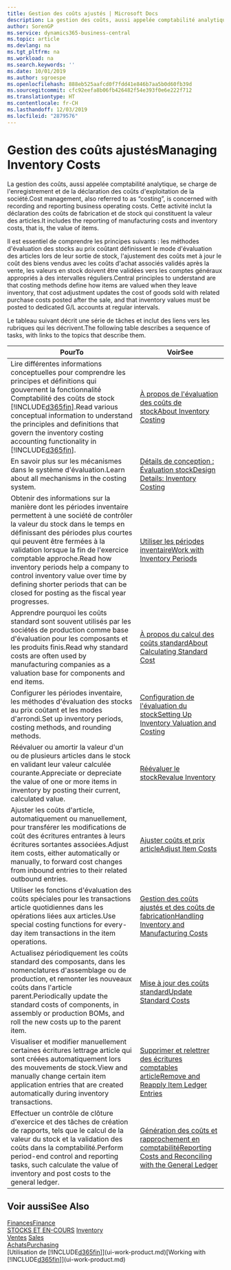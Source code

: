 ```yaml
---
title: Gestion des coûts ajustés | Microsoft Docs
description: La gestion des coûts, aussi appelée comptabilité analytique, se charge de l'enregistrement et de la déclaration des coûts d'exploitation de la société. Cette activité inclut la déclaration des coûts de fabrication et de stock qui constituent la valeur des articles.
author: SorenGP
ms.service: dynamics365-business-central
ms.topic: article
ms.devlang: na
ms.tgt_pltfrm: na
ms.workload: na
ms.search.keywords: ''
ms.date: 10/01/2019
ms.author: sgroespe
ms.openlocfilehash: 888eb525aafcd0f7fdd41e846b7aa5b0d60fb39d
ms.sourcegitcommit: cfc92eefa8b06fb426482f54e393f0e6e222f712
ms.translationtype: HT
ms.contentlocale: fr-CH
ms.lasthandoff: 12/03/2019
ms.locfileid: "2879576"
---
```

# <a name="managing-inventory-costs"></a><span data-ttu-id="8030c-104">Gestion des coûts ajustés</span><span class="sxs-lookup"><span data-stu-id="8030c-104">Managing Inventory Costs</span></span>
<span data-ttu-id="8030c-105">La gestion des coûts, aussi appelée comptabilité analytique, se charge de l'enregistrement et de la déclaration des coûts d'exploitation de la société.</span><span class="sxs-lookup"><span data-stu-id="8030c-105">Cost management, also referred to as “costing”, is concerned with recording and reporting business operating costs.</span></span> <span data-ttu-id="8030c-106">Cette activité inclut la déclaration des coûts de fabrication et de stock qui constituent la valeur des articles.</span><span class="sxs-lookup"><span data-stu-id="8030c-106">It includes the reporting of manufacturing costs and inventory costs, that is, the value of items.</span></span>   

<span data-ttu-id="8030c-107">Il est essentiel de comprendre les principes suivants : les méthodes d'évaluation des stocks au prix coûtant définissent le mode d'évaluation des articles lors de leur sortie de stock, l'ajustement des coûts met à jour le coût des biens vendus avec les coûts d'achat associés validés après la vente, les valeurs en stock doivent être validées vers les comptes généraux appropriés à des intervalles réguliers.</span><span class="sxs-lookup"><span data-stu-id="8030c-107">Central principles to understand are that costing methods define how items are valued when they leave inventory, that cost adjustment updates the cost of goods sold with related purchase costs posted after the sale, and that inventory values must be posted to dedicated G/L accounts at regular intervals.</span></span>

<span data-ttu-id="8030c-108">Le tableau suivant décrit une série de tâches et inclut des liens vers les rubriques qui les décrivent.</span><span class="sxs-lookup"><span data-stu-id="8030c-108">The following table describes a sequence of tasks, with links to the topics that describe them.</span></span>

|<span data-ttu-id="8030c-109">**Pour**</span><span class="sxs-lookup"><span data-stu-id="8030c-109">**To**</span></span>|<span data-ttu-id="8030c-110">**Voir**</span><span class="sxs-lookup"><span data-stu-id="8030c-110">**See**</span></span>|  
|------------|-------------|  
|<span data-ttu-id="8030c-111">Lire différentes informations conceptuelles pour comprendre les principes et définitions qui gouvernent la fonctionnalité Comptabilité des coûts de stock [!INCLUDE[d365fin](includes/d365fin_md.md)].</span><span class="sxs-lookup"><span data-stu-id="8030c-111">Read various conceptual information to understand the principles and definitions that govern the inventory costing accounting functionality in [!INCLUDE[d365fin](includes/d365fin_md.md)].</span></span>|[<span data-ttu-id="8030c-112">À propos de l'évaluation des coûts de stock</span><span class="sxs-lookup"><span data-stu-id="8030c-112">About Inventory Costing</span></span>](finance-learn-about-costing.md)|  
|<span data-ttu-id="8030c-113">En savoir plus sur les mécanismes dans le système d'évaluation.</span><span class="sxs-lookup"><span data-stu-id="8030c-113">Learn about all mechanisms in the costing system.</span></span>|[<span data-ttu-id="8030c-114">Détails de conception : Évaluation stock</span><span class="sxs-lookup"><span data-stu-id="8030c-114">Design Details: Inventory Costing</span></span>](design-details-inventory-costing.md)|
|<span data-ttu-id="8030c-115">Obtenir des informations sur la manière dont les périodes inventaire permettent à une société de contrôler la valeur du stock dans le temps en définissant des périodes plus courtes qui peuvent être fermées à la validation lorsque la fin de l'exercice comptable approche.</span><span class="sxs-lookup"><span data-stu-id="8030c-115">Read how inventory periods help a company to control inventory value over time by defining shorter periods that can be closed for posting as the fiscal year progresses.</span></span>|[<span data-ttu-id="8030c-116">Utiliser les périodes inventaire</span><span class="sxs-lookup"><span data-stu-id="8030c-116">Work with Inventory Periods</span></span>](finance-how-to-work-with-inventory-periods.md)|
|<span data-ttu-id="8030c-117">Apprendre pourquoi les coûts standard sont souvent utilisés par les sociétés de production comme base d'évaluation pour les composants et les produits finis.</span><span class="sxs-lookup"><span data-stu-id="8030c-117">Read why standard costs are often used by manufacturing companies as a valuation base for components and end items.</span></span>|[<span data-ttu-id="8030c-118">À propos du calcul des coûts standard</span><span class="sxs-lookup"><span data-stu-id="8030c-118">About Calculating Standard Cost</span></span>](finance-about-calculating-standard-cost.md)|
|<span data-ttu-id="8030c-119">Configurer les périodes inventaire, les méthodes d'évaluation des stocks au prix coûtant et les modes d'arrondi.</span><span class="sxs-lookup"><span data-stu-id="8030c-119">Set up inventory periods, costing methods, and rounding methods.</span></span>|[<span data-ttu-id="8030c-120">Configuration de l'évaluation du stock</span><span class="sxs-lookup"><span data-stu-id="8030c-120">Setting Up Inventory Valuation and Costing</span></span>](finance-set-up-inventory-valuation-and-costing.md)|
|<span data-ttu-id="8030c-121">Réévaluer ou amortir la valeur d'un ou de plusieurs articles dans le stock en validant leur valeur calculée courante.</span><span class="sxs-lookup"><span data-stu-id="8030c-121">Appreciate or depreciate the value of one or more items in inventory by posting their current, calculated value.</span></span>|[<span data-ttu-id="8030c-122">Réévaluer le stock</span><span class="sxs-lookup"><span data-stu-id="8030c-122">Revalue Inventory</span></span>](inventory-how-revalue-inventory.md)|
|<span data-ttu-id="8030c-123">Ajuster les coûts d'article, automatiquement ou manuellement, pour transférer les modifications de coût des écritures entrantes à leurs écritures sortantes associées.</span><span class="sxs-lookup"><span data-stu-id="8030c-123">Adjust item costs, either automatically or manually, to forward cost changes from inbound entries to their related outbound entries.</span></span>|[<span data-ttu-id="8030c-124">Ajuster coûts et prix article</span><span class="sxs-lookup"><span data-stu-id="8030c-124">Adjust Item Costs</span></span>](inventory-how-adjust-item-costs.md)|
|<span data-ttu-id="8030c-125">Utiliser les fonctions d'évaluation des coûts spéciales pour les transactions article quotidiennes dans les opérations liées aux articles.</span><span class="sxs-lookup"><span data-stu-id="8030c-125">Use special costing functions for every-day item transactions in the item operations.</span></span>|[<span data-ttu-id="8030c-126">Gestion des coûts ajustés et des coûts de fabrication</span><span class="sxs-lookup"><span data-stu-id="8030c-126">Handling Inventory and Manufacturing Costs</span></span>](finance-handle-inventory-and-manufacturing-costs.md)|  
|<span data-ttu-id="8030c-127">Actualisez périodiquement les coûts standard des composants, dans les nomenclatures d'assemblage ou de production, et remonter les nouveaux coûts dans l'article parent.</span><span class="sxs-lookup"><span data-stu-id="8030c-127">Periodically update the standard costs of components, in assembly or production BOMs, and roll the new costs up to the parent item.</span></span>|[<span data-ttu-id="8030c-128">Mise à jour des coûts standard</span><span class="sxs-lookup"><span data-stu-id="8030c-128">Update Standard Costs</span></span>](finance-how-to-update-standard-costs.md)|
|<span data-ttu-id="8030c-129">Visualiser et modifier manuellement certaines écritures lettrage article qui sont créées automatiquement lors des mouvements de stock.</span><span class="sxs-lookup"><span data-stu-id="8030c-129">View and manually change certain item application entries that are created automatically during inventory transactions.</span></span>|[<span data-ttu-id="8030c-130">Supprimer et relettrer des écritures comptables article</span><span class="sxs-lookup"><span data-stu-id="8030c-130">Remove and Reapply Item Ledger Entries</span></span>](finance-how-to-remove-and-reapply-item-entries.md)|
|<span data-ttu-id="8030c-131">Effectuer un contrôle de clôture d'exercice et des tâches de création de rapports, tels que le calcul de la valeur du stock et la validation des coûts dans la comptabilité.</span><span class="sxs-lookup"><span data-stu-id="8030c-131">Perform period-end control and reporting tasks, such calculate the value of inventory and post costs to the general ledger.</span></span>|[<span data-ttu-id="8030c-132">Génération des coûts et rapprochement en comptabilité</span><span class="sxs-lookup"><span data-stu-id="8030c-132">Reporting Costs and Reconciling with the General Ledger</span></span>](finance-report-costs-and-reconcile-with-the-general-ledger.md)|

## <a name="see-also"></a><span data-ttu-id="8030c-133">Voir aussi</span><span class="sxs-lookup"><span data-stu-id="8030c-133">See Also</span></span>  
 [<span data-ttu-id="8030c-134">Finances</span><span class="sxs-lookup"><span data-stu-id="8030c-134">Finance</span></span>](finance.md)  
 <span data-ttu-id="8030c-135">[STOCKS ET EN-COURS](inventory-manage-inventory.md) </span><span class="sxs-lookup"><span data-stu-id="8030c-135">[Inventory](inventory-manage-inventory.md) </span></span>  
 <span data-ttu-id="8030c-136">[Ventes](sales-manage-sales.md) </span><span class="sxs-lookup"><span data-stu-id="8030c-136">[Sales](sales-manage-sales.md) </span></span>  
 [<span data-ttu-id="8030c-137">Achats</span><span class="sxs-lookup"><span data-stu-id="8030c-137">Purchasing</span></span>](purchasing-manage-purchasing.md)  
 <span data-ttu-id="8030c-138">[Utilisation de [!INCLUDE[d365fin](includes/d365fin_md.md)]](ui-work-product.md)</span><span class="sxs-lookup"><span data-stu-id="8030c-138">[Working with [!INCLUDE[d365fin](includes/d365fin_md.md)]](ui-work-product.md)</span></span>
